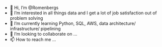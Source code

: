 - 👋 Hi, I’m @Romenbergs
- 👀 I’m interested in all things data and I get a lot of job satisfaction out of problem solving
- 🌱 I’m currently learning Python, SQL, AWS, data architecture/ infrastructure/ pipelining
- 💞️ I’m looking to collaborate on ...
- 📫 How to reach me ...

<!---
Romenbergs/Romenbergs is a ✨ special ✨ repository because its `README.md` (this file) appears on your GitHub profile.
You can click the Preview link to take a look at your changes.
--->

